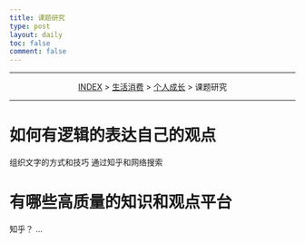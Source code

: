 ```yaml
---
title: 课题研究
type: post
layout: daily
toc: false
comment: false
---
```

---
<span><center>[INDEX](/gknows/index) > [生活消费](/gknows/生活消费) > [个人成长](/gknows/个人成长) > 课题研究</center></span>

---
# 如何有逻辑的表达自己的观点
组织文字的方式和技巧
通过知乎和网络搜索

# 有哪些高质量的知识和观点平台
知乎？ ... 
